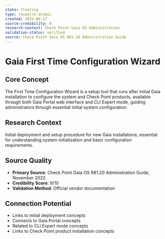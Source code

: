 ```yaml
---
state: fleeting
type: research-atomic
created: 2025-06-17
source-credibility: 9
research-context: Check Point Gaia OS Administration
validation-status: verified
source: Check Point Gaia OS R81.20 Administration Guide
---
```


# Gaia First Time Configuration Wizard

## Core Concept
The First Time Configuration Wizard is a setup tool that runs after initial Gaia installation to configure the system and Check Point products, available through both Gaia Portal web interface and CLI Expert mode, guiding administrators through essential initial system configuration.

## Research Context
Initial deployment and setup procedure for new Gaia installations, essential for understanding system initialization and basic configuration requirements.

## Source Quality
- **Primary Source**: Check Point Gaia OS R81.20 Administration Guide, November 2022
- **Credibility Score**: 9/10
- **Validation Method**: Official vendor documentation

## Connection Potential
- Links to initial deployment concepts
- Connects to Gaia Portal concepts
- Related to CLI Expert mode concepts
- Links to Check Point product installation concepts